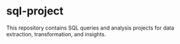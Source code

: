# sql-project
This repository contains SQL queries and analysis projects for data extraction, transformation, and insights.
